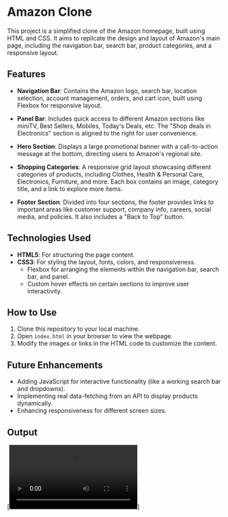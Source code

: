 # Amazon Clone

This project is a simplified clone of the Amazon homepage, built using HTML and CSS. It aims to replicate the design and layout of Amazon's main page, including the navigation bar, search bar, product categories, and a responsive layout.

## Features

- **Navigation Bar**: Contains the Amazon logo, search bar, location selection, account management, orders, and cart icon, built using Flexbox for responsive layout.
  
- **Panel Bar**: Includes quick access to different Amazon sections like miniTV, Best Sellers, Mobiles, Today's Deals, etc. The "Shop deals in Electronics" section is aligned to the right for user convenience.

- **Hero Section**: Displays a large promotional banner with a call-to-action message at the bottom, directing users to Amazon's regional site.

- **Shopping Categories**: A responsive grid layout showcasing different categories of products, including Clothes, Health & Personal Care, Electronics, Furniture, and more. Each box contains an image, category title, and a link to explore more items.

- **Footer Section**: Divided into four sections, the footer provides links to important areas like customer support, company info, careers, social media, and policies. It also includes a "Back to Top" button.

## Technologies Used

- **HTML5**: For structuring the page content.
- **CSS3**: For styling the layout, fonts, colors, and responsiveness.
  - Flexbox for arranging the elements within the navigation bar, search bar, and panel.
  - Custom hover effects on certain sections to improve user interactivity.

## How to Use

1. Clone this repository to your local machine.
2. Open `index.html` in your browser to view the webpage.
3. Modify the images or links in the HTML code to customize the content.

## Future Enhancements

- Adding JavaScript for interactive functionality (like a working search bar and dropdowns).
- Implementing real data-fetching from an API to display products dynamically.
- Enhancing responsiveness for different screen sizes.

## Output

[![amazon_clone](amazon_clone.mp4)]
